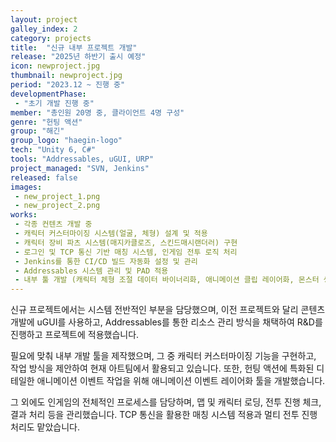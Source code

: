 ```yaml
---
layout: project
galley_index: 2
category: projects
title:  "신규 내부 프로젝트 개발"
release: "2025년 하반기 출시 예정"
icon: newproject.jpg
thumbnail: newproject.jpg
period: "2023.12 ~ 진행 중"
developmentPhase:
 - "초기 개발 진행 중"
member: "총인원 20명 중, 클라이언트 4명 구성"
genre: "헌팅 액션"
group: "해긴"
group_logo: "haegin-logo"
tech: "Unity 6, C#"
tools: "Addressables, uGUI, URP"
project_managed: "SVN, Jenkins"
released: false
images:
 - new_project_1.png
 - new_project_2.png
works:
 - 각종 컨텐츠 개발 중
 - 캐릭터 커스터마이징 시스템(얼굴, 체형) 설계 및 적용
 - 캐릭터 장비 파츠 시스템(매지카클로즈, 스킨드매시랜더러) 구현
 - 로그인 및 TCP 통신 기반 매칭 시스템, 인게임 전투 로직 처리
 - Jenkins를 통한 CI/CD 빌드 자동화 설정 및 관리
 - Addressables 시스템 관리 및 PAD 적용
 - 내부 툴 개발 (캐릭터 체형 조절 데이터 바이너리화, 애니메이션 클립 레이어화, 몬스터 생성 툴 개발)
---
```


신규 프로젝트에서는 시스템 전반적인 부분을 담당했으며, 이전 프로젝트와 달리 콘텐츠 개발에 uGUI를 사용하고, Addressables를 통한 리소스 관리 방식을 채택하여 R&D를 진행하고 프로젝트에 적용했습니다.

필요에 맞춰 내부 개발 툴을 제작했으며, 그 중 캐릭터 커스터마이징 기능을 구현하고, 작업 방식을 제안하여 현재 아트팀에서 활용되고 있습니다. 또한, 헌팅 액션에 특화된 디테일한 애니메이션 이벤트 작업을 위해 애니메이션 이벤트 레이어화 툴을 개발했습니다.

그 외에도 인게임의 전체적인 프로세스를 담당하며, 맵 및 캐릭터 로딩, 전투 진행 체크, 결과 처리 등을 관리했습니다. TCP 통신을 활용한 매칭 시스템 적용과 멀티 전투 진행 처리도 맡았습니다.